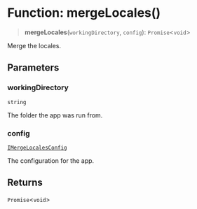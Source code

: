 # Function: mergeLocales()

> **mergeLocales**(`workingDirectory`, `config`): `Promise`\<`void`\>

Merge the locales.

## Parameters

### workingDirectory

`string`

The folder the app was run from.

### config

[`IMergeLocalesConfig`](../interfaces/IMergeLocalesConfig.md)

The configuration for the app.

## Returns

`Promise`\<`void`\>
